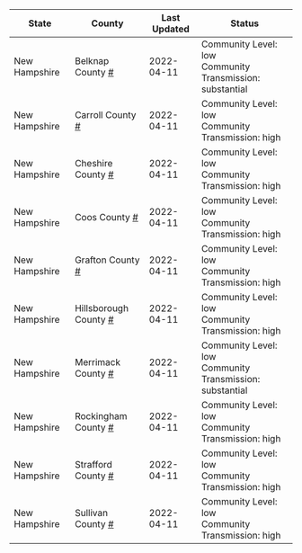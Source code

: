 State | County | Last Updated | Status
--- | --- | --- | --- 
New Hampshire | Belknap County <a href="#belknap_county">#</a> | 2022-04-11 | <a name="belknap_county"></a>Community Level: low<br/>Community Transmission: substantial
New Hampshire | Carroll County <a href="#carroll_county">#</a> | 2022-04-11 | <a name="carroll_county"></a>Community Level: low<br/>Community Transmission: high
New Hampshire | Cheshire County <a href="#cheshire_county">#</a> | 2022-04-11 | <a name="cheshire_county"></a>Community Level: low<br/>Community Transmission: high
New Hampshire | Coos County <a href="#coos_county">#</a> | 2022-04-11 | <a name="coos_county"></a>Community Level: low<br/>Community Transmission: high
New Hampshire | Grafton County <a href="#grafton_county">#</a> | 2022-04-11 | <a name="grafton_county"></a>Community Level: low<br/>Community Transmission: high
New Hampshire | Hillsborough County <a href="#hillsborough_county">#</a> | 2022-04-11 | <a name="hillsborough_county"></a>Community Level: low<br/>Community Transmission: high
New Hampshire | Merrimack County <a href="#merrimack_county">#</a> | 2022-04-11 | <a name="merrimack_county"></a>Community Level: low<br/>Community Transmission: substantial
New Hampshire | Rockingham County <a href="#rockingham_county">#</a> | 2022-04-11 | <a name="rockingham_county"></a>Community Level: low<br/>Community Transmission: high
New Hampshire | Strafford County <a href="#strafford_county">#</a> | 2022-04-11 | <a name="strafford_county"></a>Community Level: low<br/>Community Transmission: high
New Hampshire | Sullivan County <a href="#sullivan_county">#</a> | 2022-04-11 | <a name="sullivan_county"></a>Community Level: low<br/>Community Transmission: high
